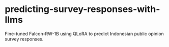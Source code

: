 # predicting-survey-responses-with-llms
Fine-tuned Falcon-RW-1B using QLoRA to predict Indonesian public opinion survey responses.
